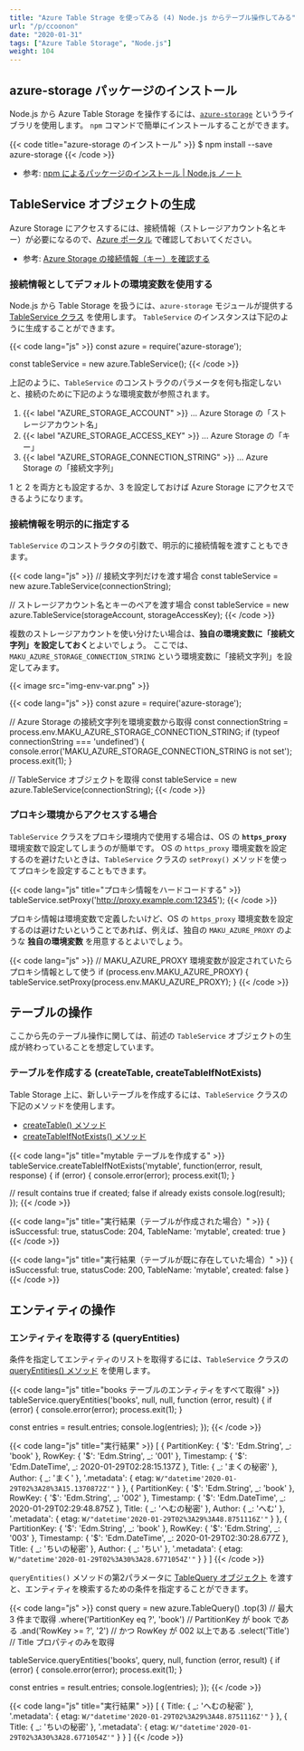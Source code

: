```yaml
---
title: "Azure Table Strage を使ってみる (4) Node.js からテーブル操作してみる"
url: "/p/ccoonon"
date: "2020-01-31"
tags: ["Azure Table Storage", "Node.js"]
weight: 104
---
```


azure-storage パッケージのインストール
----

Node.js から Azure Table Storage を操作するには、[`azure-storage`](https://www.npmjs.com/package/azure-storage) というライブラリを使用します。
`npm` コマンドで簡単にインストールすることができます。

{{< code title="azure-storage のインストール" >}}
$ npm install --save azure-storage
{{< /code >}}

- 参考: [npm によるパッケージのインストール | Node.js ノート](https://maku77.github.io/nodejs/npm/install-package.html)


TableService オブジェクトの生成
----

Azure Storage にアクセスするには、接続情報（ストレージアカウント名とキー）が必要になるので、[Azure ポータル](https://portal.azure.com/) で確認しておいてください。

- 参考: [Azure Storage の接続情報（キー）を確認する](/p/dofzeua)

### 接続情報としてデフォルトの環境変数を使用する

Node.js から Table Storage を扱うには、`azure-storage` モジュールが提供する [TableService クラス](https://azure.github.io/azure-storage-node/TableService.html) を使用します。
`TableService` のインスタンスは下記のように生成することができます。

{{< code lang="js" >}}
const azure = require('azure-storage');

const tableService = new azure.TableService();
{{< /code >}}

上記のように、`TableService` のコンストラクのパラメータを何も指定しないと、接続のために下記のような環境変数が参照されます。

1. {{< label "AZURE_STORAGE_ACCOUNT" >}} ... Azure Storage の「ストレージアカウント名」
2. {{< label "AZURE_STORAGE_ACCESS_KEY" >}} ... Azure Storage の「キー」
3. {{< label "AZURE_STORAGE_CONNECTION_STRING" >}} ... Azure Storage の「接続文字列」

1 と 2 を両方とも設定するか、3 を設定しておけば Azure Storage にアクセスできるようになります。

### 接続情報を明示的に指定する

`TableService` のコンストラクタの引数で、明示的に接続情報を渡すこともできます。

{{< code lang="js" >}}
// 接続文字列だけを渡す場合
const tableService = new azure.TableService(connectionString);

// ストレージアカウント名とキーのペアを渡す場合
const tableService = new azure.TableService(storageAccount, storageAccessKey);
{{< /code >}}

複数のストレージアカウントを使い分けたい場合は、**独自の環境変数に「接続文字列」を設定しておく**とよいでしょう。
ここでは、`MAKU_AZURE_STORAGE_CONNECTION_STRING` という環境変数に「接続文字列」を設定してみます。

{{< image src="img-env-var.png" >}}

{{< code lang="js" >}}
const azure = require('azure-storage');

// Azure Storage の接続文字列を環境変数から取得
const connectionString = process.env.MAKU_AZURE_STORAGE_CONNECTION_STRING;
if (typeof connectionString === 'undefined') {
  console.error('MAKU_AZURE_STORAGE_CONNECTION_STRING is not set');
  process.exit(1);
}

// TableService オブジェクトを取得
const tableService = new azure.TableService(connectionString);
{{< /code >}}

### プロキシ環境からアクセスする場合

`TableService` クラスをプロキシ環境内で使用する場合は、OS の **`https_proxy`** 環境変数で設定してしまうのが簡単です。
OS の `https_proxy` 環境変数を設定するのを避けたいときは、`TableService` クラスの `setProxy()` メソッドを使ってプロキシを設定することもできます。

{{< code lang="js" title="プロキシ情報をハードコードする" >}}
tableService.setProxy('http://proxy.example.com:12345');
{{< /code >}}

プロキシ情報は環境変数で定義したいけど、OS の `https_proxy` 環境変数を設定するのは避けたいということであれば、例えば、独自の `MAKU_AZURE_PROXY` のような **独自の環境変数** を用意するとよいでしょう。

{{< code lang="js" >}}
// MAKU_AZURE_PROXY 環境変数が設定されていたらプロキシ情報として使う
if (process.env.MAKU_AZURE_PROXY) {
  tableService.setProxy(process.env.MAKU_AZURE_PROXY);
}
{{< /code >}}


テーブルの操作
----

ここから先のテーブル操作に関しては、前述の `TableService` オブジェクトの生成が終わっていることを想定しています。

### テーブルを作成する (createTable, createTableIfNotExists)

Table Storage 上に、新しいテーブルを作成するには、`TableService` クラスの下記のメソッドを使用します。

- [createTable() メソッド](https://azure.github.io/azure-storage-node/TableService.html#createTable__anchor)
- [createTableIfNotExists() メソッド](https://azure.github.io/azure-storage-node/TableService.html#createTableIfNotExists__anchor)

{{< code lang="js" title="mytable テーブルを作成する" >}}
tableService.createTableIfNotExists('mytable', function(error, result, response) {
  if (error) {
    console.error(error);
    process.exit(1);
  }

  // result contains true if created; false if already exists
  console.log(result);
});
{{< /code >}}

{{< code lang="js" title="実行結果（テーブルが作成された場合）" >}}
{
  isSuccessful: true,
  statusCode: 204,
  TableName: 'mytable',
  created: true
}
{{< /code >}}

{{< code lang="js" title="実行結果（テーブルが既に存在していた場合）" >}}
{
  isSuccessful: true,
  statusCode: 200,
  TableName: 'mytable',
  created: false
}
{{< /code >}}


エンティティの操作
----

### エンティティを取得する (queryEntities)

条件を指定してエンティティのリストを取得するには、`TableService` クラスの [queryEntities() メソッド](https://azure.github.io/azure-storage-node/TableService.html#queryEntities__anchor) を使用します。

{{< code lang="js" title="books テーブルのエンティティをすべて取得" >}}
tableService.queryEntities('books', null, null, function (error, result) {
  if (error) {
    console.error(error);
    process.exit(1);
  }

  const entries = result.entries;
  console.log(entries);
});
{{< /code >}}

{{< code lang="js" title="実行結果" >}}
[
  {
    PartitionKey: { '$': 'Edm.String', _: 'book' },
    RowKey: { '$': 'Edm.String', _: '001' },
    Timestamp: { '$': 'Edm.DateTime', _: 2020-01-29T02:28:15.137Z },
    Title: { _: 'まくの秘密' },
    Author: { _: 'まく' },
    '.metadata': { etag: `W/"datetime'2020-01-29T02%3A28%3A15.1370872Z'"` }
  },
  {
    PartitionKey: { '$': 'Edm.String', _: 'book' },
    RowKey: { '$': 'Edm.String', _: '002' },
    Timestamp: { '$': 'Edm.DateTime', _: 2020-01-29T02:29:48.875Z },
    Title: { _: 'へむの秘密' },
    Author: { _: 'へむ' },
    '.metadata': { etag: `W/"datetime'2020-01-29T02%3A29%3A48.8751116Z'"` }
  },
  {
    PartitionKey: { '$': 'Edm.String', _: 'book' },
    RowKey: { '$': 'Edm.String', _: '003' },
    Timestamp: { '$': 'Edm.DateTime', _: 2020-01-29T02:30:28.677Z },
    Title: { _: 'ちいの秘密' },
    Author: { _: 'ちい' },
    '.metadata': { etag: `W/"datetime'2020-01-29T02%3A30%3A28.6771054Z'"` }
  }
]
{{< /code >}}

`queryEntities()` メソッドの第2パラメータに [TableQuery オブジェクト](https://azure.github.io/azure-storage-node/TableQuery.html) を渡すと、エンティティを検索するための条件を指定することができます。

{{< code lang="js" >}}
const query = new azure.TableQuery()
  .top(3)  // 最大 3 件まで取得
  .where('PartitionKey eq ?', 'book')  // PartitionKey が book である
  .and('RowKey >= ?', '2')  // かつ RowKey が 002 以上である
  .select('Title')  // Title プロパティのみを取得

tableService.queryEntities('books', query, null, function (error, result) {
  if (error) {
    console.error(error);
    process.exit(1);
  }

  const entries = result.entries;
  console.log(entries);
});
{{< /code >}}

{{< code lang="js" title="実行結果" >}}
[
  {
    Title: { _: 'へむの秘密' },
    '.metadata': { etag: `W/"datetime'2020-01-29T02%3A29%3A48.8751116Z'"` }
  },
  {
    Title: { _: 'ちいの秘密' },
    '.metadata': { etag: `W/"datetime'2020-01-29T02%3A30%3A28.6771054Z'"` }
  }
]
{{< /code >}}


